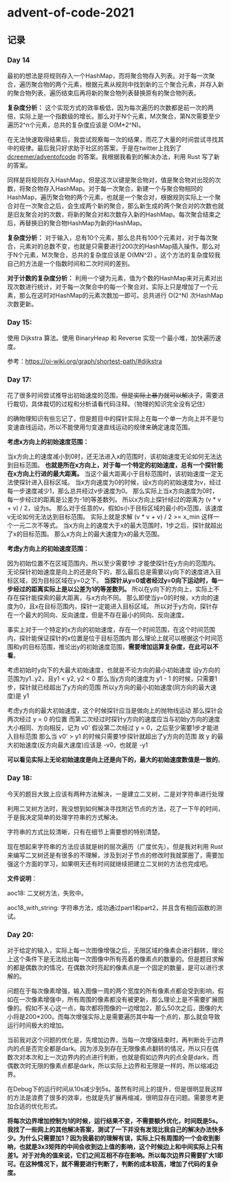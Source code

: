 # advent-of-code-2021

## 记录

### Day 14

最初的想法是将规则存入一个HashMap，而将聚合物存入列表。对于每一次聚合，遍历聚合物的两个元素，根据元素从规则中找到新的三个聚合元素，并存入新的聚合物列表，遍历结束后再将新的聚合物列表替换原有的聚合物列表。

**复杂度分析：** 这个实现方式的效率极低，因为每次遍历的次数都是前一次的两倍，实际上是一个指数级的增长。那么对于N个元素，M次聚合，第N次需要至少遍历2^n个元素，总共的复杂度应该是 O(M*2^N)。

在无法快速取得结果后，我尝试观察每一次的结果，而花了大量的时间尝试寻找其中的规律。最后我只好求助于社区的答案，于是在twitter上找到了 [dcreemer/adventofcode](https://github.com/dcreemer/adventofcode) 的答案。我根据我看到的解决办法，利用 Rust 写了新的答案。

同样是将规则存入HashMap，但是这次以键是聚合物对，值是聚合物对出现的次数，将聚合物存入HashMap。对于每一次聚合，新建一个与聚合物相同的HashMap，遍历聚合物的两个元素，也就是一个聚合对，根据规则实际上一个聚合对在一次聚合之后，会生成两个新的聚合，那么新生成的两个聚合对的次数也就是旧友聚合对的次数，将新的聚合对和次数存入新的HashMap。每次聚合结束之后，再替换旧的聚合物HashMap为新的HashMap。

**复杂度分析：** 对于输入，总有10个元素，那么总共有100个元素对，对于每次聚合，元素对的总数不变，也就是只需要进行200次的HashMap插入操作。那么对于N个元素，M次聚合，总共的复杂度应该是 O(MN^2) 。这个方法的复杂度较我自己的方法是一个指数时间和二次时间的差别。

**对于计数的复杂度分析：** 利用一个键为元素，值为个数的HashMap来对元素对出现次数进行统计，对于每一次聚合中的每一个聚合对，实际上只是增加了一个元素，那么在这时对HashMap的元素次数加一即可。总共进行 O(2^N) 次HashMap次数更新。

### Day 15:

使用 Dijkstra 算法。使用 BinaryHeap 和 Reverse 实现一个最小堆，加快遍历速度。

参考：https://oi-wiki.org/graph/shortest-path/#dijkstra

### Day 17:

花了很多时间尝试推导出初始速度的范围，~~但是实际上暴力就可以解决了~~，需要进行裁切，具体裁切的过程和分析请看代码注释。（物理的知识完全没有记住）

的确物理知识有些忘记了，但是题目中的探针实际上在每一个单一方向上并不是匀变速直线运动，所以不能使用匀变速直线运动的规律来确定速度范围。

**考虑x方向上的初始速度范围：**

当x方向上的速度减小到0时，还无法进入x的范围时，该初始速度无论如何无法达到目标范围。
**也就是所在x方向上，对于每一个特定的初始速度，总有一个探针能在x方向上行进的最大距离。**
当这个最大距离小于目标范围时，该初始速度一定无法使探针进入目标区域。
当x方向速度为0的时候，设x方向的初始速度为v，经过每一步速度减少1，那么总共经过v步速度为0。
那么实际上当x方向速度为0时，每一步经过的距离是公差为-1的等差数列。
所以x方向上探针经过的距离为 (v * v + v) / 2，设为s。
那么对于任意的v，假如s小于目标区域的最小的x范围，该速度v无论如何无法达到目标范围。
实际上就是求解 (v * v + v) / 2 >= x_min 这样一个一元二次不等式。
当x方向上的速度大于x的最大范围时，1步之后，探针就超出了x的目标范围。
那么x方向上的最大速度为x的最大范围。

**考虑y方向上的初始速度范围：**

因为初始位置不在区域范围内，所以至少需要1步 才能使探针在y方向的范围内。
无论探针初始速度是向上的还是向下的，那么最后总是需要以y向下的速度进入目标区域，因为目标区域在y=0之下。
**当探针从y=0或者经过y=0向下运动时，每一步经过的距离实际上是以公差为1的等差数列。**
所以在y向下的方向上，实际上不存在探针能探索的最大距离，与x方向不同。
那么即使当y=0的时候，x方向的速度为0，且x在目标范围内，探针一定能进入目标区域。
所以对于y方向，探针存在一个最大的同向、反向速度，但是不存在最小的同向、反向速度。

事实上对于一个特定的x方向的初始速度，存在一个时间范围，在这个时间范围内，探针能保证探针的x位置是位于目标范围内
那么理论上就可以根据这个时间范围和y的目标范围，推论出y的初始速度范围，**需要增加运算复杂度，在此可以不看**。

考虑初始时y向下的大最大初始速度，也就是不论方向的最小初始速度
设y方向的范围为y1..y2，且y1 < y2, y2 < 0
那么当y方向的速度为 y1 - 1 的时候，只需要1步，探针就已经超出了y方向的范围
所以y方向的最小初始速度(同方向的最大速度)是 y1

考虑y方向的最大初始速度，这个时候探针应当是做向上的抛物线运动
那么探针会两次经过 y = 0 的位置
而第二次经过时探针y方向的速度应当与初始y方向的速度大小相同、方向相反，记为 v0'
假设第二次经过 y = 0，之后至少需要1步才能进入目标范围
那么当 v0' > y1 的时候只需要1步探针就超出了y方向的范围
故 y 的最大初始速度(反方向最大速度)应该是 -v0，也就是 -y1

**可以看见实际上无论初始速度是向上还是向下的，最大的初始速度数值是一致的**。


### Day 18:

今天的题目大致上应该有两种方法解决，一是建立二叉树，二是对字符串进行处理

利用二叉树方法时，我没想到如何解决寻找附近节点的方法，花了一下午的时间，于是我决定简单的处理字符串的方式解决。

字符串的方式比较清晰，只有在细节上需要想的特别清楚。

现在想起来字符串的方法应该就是树的层次遍历（广度优先）。但是我对利用 Rust 来编写二叉树还是有很多的不理解，涉及到对子节点的修改时我就蒙圈了，需要加强这个方面的学习，如果明天还有时间就继续把建立二叉树的方法也完成吧。

**文件说明**：

aoc18: 二叉树方法，失败中。

aoc18_with_string: 字符串方法，成功通过part1和part2，并且含有相应函数的测试。

### Day 20:

对于给定的输入，实际上每一次图像增强之后，无限区域的像素会进行翻转，理论上这个条件下是无法给出每一次图像中所有亮着的像素点的数量的。但是题目求解的都是偶数次的情况，在偶数次时亮起的像素点是一个固定的数量，是可以进行求解的。

问题在于每次像素增强，输入图像一周的两个宽度的所有像素点都会受到影响，假如在一次像素增强中，所有周围的像素都没有被更新，那么理论上是不需要扩展图像的。假如不关心这一点，每次都将图像的一边增加2，那么50次之后，图像的大小将是200*200。而每次增强实际上是需要遍历其中每一个点的，那么就会导致运行时间极大的增加。

当前我对这个问题的优化是，先增加边界，当每一次增强结束时，再判断处于边界内的点是否完全都是dark。因为涉及到存在无限像素点翻转的情况，所以只在偶数次对本次和上一次边界内的点进行判断，也就是假如边界内的点全是dark，而偶数次时无限的像素点都是dark，所以实际上边界和无限是一样的，所以缩减边界。

在Debug下的运行时间从10s减少到5s。虽然有时间上的提升，但是很明显我这样的方法是浪费了很多的效率，也就是先扩展再缩减，很明显存在问题。需要思考更加合适的优化形式。

**将每次边界增加控制为1的时候，运行结果不变，不需要额外优化，时间既是5s。我找了一些网上的其他解决答案，测试了一下并没有发现比我自己的解决办法快多少。为什么只需要加1？因为我最初的理解有误，实际上只有周围的一个会收到影响，也就是3x3矩阵的中间会收到边上值的影响，这个时候边上和中间实际上只有差1。对于对角的值来说，它们之间互相不存在影响。所以每次边界只需要扩大1即可。在这种情况下，就不需要进行判断了，判断的成本较高，增加了代码的复杂度。**